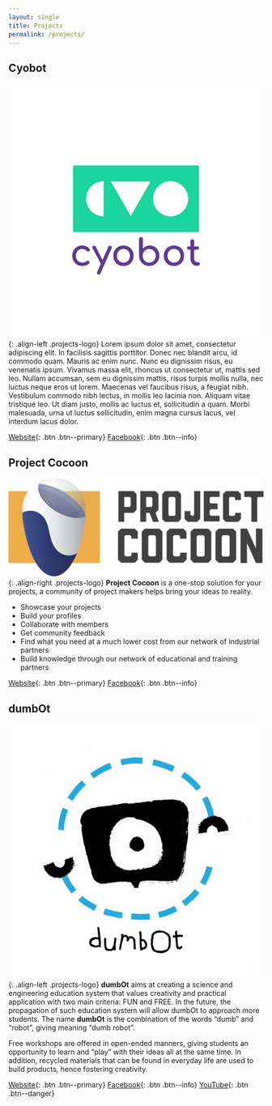 ```yaml
---
layout: single
title: Projects
permalink: /projects/
---
```


## Cyobot

![](/assets/img/projects/cyobot.jpg){: .align-left .projects-logo}
Lorem ipsum dolor sit amet, consectetur adipiscing elit. In facilisis sagittis porttitor. Donec nec blandit arcu, id commodo quam. Mauris ac enim nunc. Nunc eu dignissim risus, eu venenatis ipsum. Vivamus massa elit, rhoncus ut consectetur ut, mattis sed leo. Nullam accumsan, sem eu dignissim mattis, risus turpis mollis nulla, nec luctus neque eros ut lorem. Maecenas vel faucibus risus, a feugiat nibh. Vestibulum commodo nibh lectus, in mollis leo lacinia non. Aliquam vitae tristique leo. Ut diam justo, mollis ac luctus et, sollicitudin a quam. Morbi malesuada, urna ut luctus sollicitudin, enim magna cursus lacus, vel interdum lacus dolor.

[Website](https://cyobot.com/){: .btn .btn--primary}
[Facebook](https://www.facebook.com/cyobot/){: .btn .btn--info}

## Project Cocoon

![](/assets/img/projects/cocoon.jpg){: .align-right .projects-logo}
**Project Cocoon** is a one-stop solution for your projects, a community of project makers helps bring your ideas to reality.
- Showcase your projects
- Build your profiles
- Collaborate with members
- Get community feedback
- Find what you need at a much lower cost from our network of industrial partners
- Build knowledge through our network of educational and training partners

[Website](https://projectcocoon.org/){: .btn .btn--primary}
[Facebook](https://www.facebook.com/projectcocoon/){: .btn .btn--info}

## dumbOt

![](/assets/img/projects/dumbot.jpg){: .align-left .projects-logo}
**dumbOt** aims at creating a science and engineering education system that values creativity and practical application with two main criteria: FUN and FREE. In the future, the propagation of such education system will allow dumbOt to approach more students. The name **dumbOt** is the combination of the words “dumb” and “robot”, giving meaning “dumb robot”.

Free workshops are offered in open-ended manners, giving students an opportunity to learn and “play” with their ideas all at the same time. In addition, recycled materials that can be found in everyday life are used to build products, hence fostering creativity.

[Website](https://dumbot.org/){: .btn .btn--primary}
[Facebook](https://www.facebook.com/dumbotofficial/){: .btn .btn--info}
[YouTube](https://www.youtube.com/channel/UC97wd5g4MpbjjLPiiyFVpwA){: .btn .btn--danger}